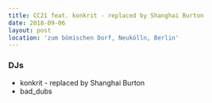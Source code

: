 ```yaml
---
title: CC21 feat. konkrit - replaced by Shanghai Burton
date: 2018-09-06
layout: post
location: 'zum bömischen Dorf, Neukölln, Berlin' 
---
```


### DJs
- konkrit - replaced by Shanghai Burton
- bad_dubs
